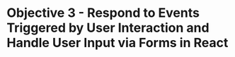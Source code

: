 # Objective 3 - Respond to Events Triggered by User Interaction and Handle User Input via Forms in React
